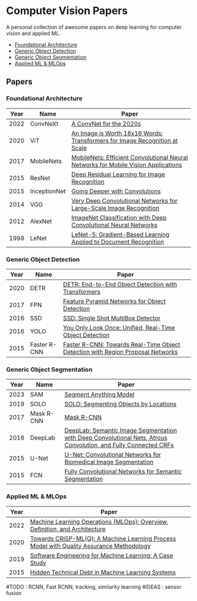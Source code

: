 # Computer Vision Papers

A personal collection of awesome papers on deep learning for computer vision and applied ML.

- [Foundational Architecture](#foundational-architecture)
- [Generic Object Detection](#generic-object-detection)
- [Generic Object Segmentation](#generic-object-segmentation)
- [Applied ML & MLOps](#applied-ml--mlops)

## Papers

### Foundational Architecture

| Year | Name | Paper |
|------|------|-------|
| 2022 | ConvNeXt | [A ConvNet for the 2020s](https://arxiv.org/abs/2201.03545) |
| 2020 | ViT | [An Image is Worth 16x16 Words: Transformers for Image Recognition at Scale](https://arxiv.org/abs/2010.11929) |
| 2017 | MobileNets | [MobileNets: Efficient Convolutional Neural Networks for Mobile Vision Applications](https://arxiv.org/abs/1704.04861) |
| 2015 | ResNet | [Deep Residual Learning for Image Recognition](https://arxiv.org/abs/1512.03385) |
| 2015 | InceptionNet | [Going Deeper with Convolutions](https://arxiv.org/abs/1409.4842) |
| 2014 | VGG | [Very Deep Convolutional Networks for Large-Scale Image Recognition](https://arxiv.org/abs/1409.1556) |
| 2012 | AlexNet | [ImageNet Classification with Deep Convolutional Neural Networks](https://proceedings.neurips.cc/paper/2012/file/c399862d3b9d6b76c8436e924a68c45b-Paper.pdf) |
| 1998 | LeNet | [LeNet-5: Gradient-Based Learning Applied to Document Recognition](http://yann.lecun.com/exdb/lenet/) |

### Generic Object Detection
| Year | Name | Paper |
|------|------|-------|
| 2020 | DETR | [DETR: End-to-End Object Detection with Transformers](https://arxiv.org/abs/2005.12872) |
| 2017 | FPN | [Feature Pyramid Networks for Object Detection](https://arxiv.org/abs/1612.03144) |
| 2016 | SSD | [SSD: Single Shot MultiBox Detector](https://arxiv.org/abs/1512.02325) |
| 2016 | YOLO | [You Only Look Once: Unified, Real-Time Object Detection](https://arxiv.org/abs/1506.02640) |
| 2015 | Faster R-CNN | [Faster R-CNN: Towards Real-Time Object Detection with Region Proposal Networks](https://arxiv.org/abs/1506.01497) |

### Generic Object Segmentation
| Year | Name | Paper |
|------|------|-------|
| 2023 | SAM | [Segment Anything Model](https://arxiv.org/abs/2304.02643) |
| 2019 | SOLO | [SOLO: Segmenting Objects by Locations](https://arxiv.org/abs/1912.04488) |
| 2017 | Mask R-CNN | [Mask R-CNN](https://arxiv.org/abs/1703.06870) |
| 2016 | DeepLab | [DeepLab: Semantic Image Segmentation with Deep Convolutional Nets, Atrous Convolution, and Fully Connected CRFs](https://arxiv.org/abs/1606.00915) |
| 2015 | U-Net | [U-Net: Convolutional Networks for Biomedical Image Segmentation](https://arxiv.org/abs/1505.04597) |
| 2015 | FCN | [Fully Convolutional Networks for Semantic Segmentation](https://arxiv.org/abs/1411.4038) |

### Applied ML & MLOps 
| Year | Paper |
|------|-------|
| 2022 |  [Machine Learning Operations (MLOps): Overview, Definition, and Architecture](https://arxiv.org/pdf/2205.02302) |
| 2020 | [Towards CRISP-ML(Q): A Machine Learning Process Model with Quality Assurance Methodology](https://arxiv.org/pdf/2003.05155) |
| 2019 | [Software Engineering for Machine Learning: A Case Study](https://www.microsoft.com/en-us/research/wp-content/uploads/2019/03/amershi-icse-2019_Software_Engineering_for_Machine_Learning.pdf)
| 2015 | [Hidden Technical Debt in Machine Learning Systems](https://proceedings.neurips.cc/paper_files/paper/2015/file/86df7dcfd896fcaf2674f757a2463eba-Paper.pdf) |

#TODO : RCNN, Fast RCNN, tracking, similarity learning
#IDEAS : sensor fusion